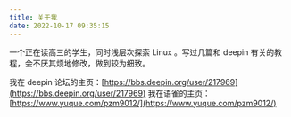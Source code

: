 ```yaml
---
title: 关于我
date: 2022-10-17 09:35:15
---
```

一个正在读高三的学生，同时浅层次探索 Linux 。写过几篇和 deepin 有关的教程，会不厌其烦地修改，做到较为细致。

我在 deepin 论坛的主页：[https://bbs.deepin.org/user/217969](https://bbs.deepin.org/user/217969)
我在语雀的主页：[https://www.yuque.com/pzm9012/](https://www.yuque.com/pzm9012/)